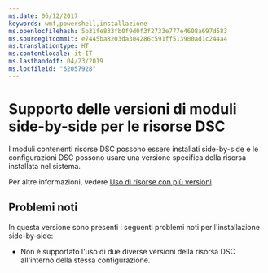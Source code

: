 ```yaml
---
ms.date: 06/12/2017
keywords: wmf,powershell,installazione
ms.openlocfilehash: 5b31fe833fb0f9d0f3f2733e777e4608a697d583
ms.sourcegitcommit: e7445ba8203da304286c591ff513900ad1c244a4
ms.translationtype: HT
ms.contentlocale: it-IT
ms.lasthandoff: 04/23/2019
ms.locfileid: "62057928"
---
```

# <a name="side-by-side-module-versioning-support-for-dsc-resources"></a>Supporto delle versioni di moduli side-by-side per le risorse DSC

I moduli contenenti risorse DSC possono essere installati side-by-side e le configurazioni DSC possono usare una versione specifica della risorsa installata nel sistema.

Per altre informazioni, vedere [Uso di risorse con più versioni](https://msdn.microsoft.com/powershell/dsc/sxsresource).

## <a name="known-issues"></a>Problemi noti

In questa versione sono presenti i seguenti problemi noti per l'installazione side-by-side:

-   Non è supportato l'uso di due diverse versioni della risorsa DSC all'interno della stessa configurazione.
